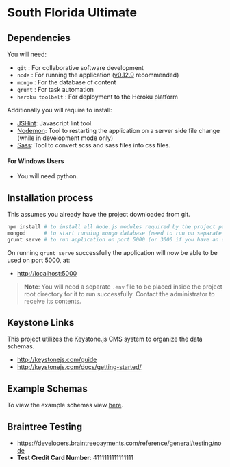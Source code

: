 # South Florida Ultimate

## Dependencies 

You will need:
- `git` : For collaborative software development
- `node` : For running the application ([v0.12.9](https://nodejs.org/en/blog/release/v0.12.9/) recommended)
- `mongo` : For the database of content
- `grunt` : For task automation
- `heroku toolbelt` : For deployment to the Heroku platform

Additionally you will require to install:
- [JSHint](http://jshint.com/install/): Javascript lint tool.
- [Nodemon](https://github.com/remy/nodemon): Tool to restarting the application on a server side file change (while in development mode only)
- [Sass](http://sass-lang.com/install): Tool to convert scss and sass files into css files.


#### For Windows Users

- You will need python.


## Installation process

This assumes you already have the project downloaded from git.

```bash
npm install # to install all Node.js modules required by the project package.json
mongod      # to start running mongo database (need to run on separate tab or run in background)
grunt serve # to run application on port 5000 (or 3000 if you have an older version).
```

On running `grunt serve` successfully the application will now be able to be used on port 5000, at:

- [http://localhost:5000](http://localhost:5000)

> **Note**: You will need a separate `.env` file to be placed inside the project root directory for it to run successfully.  Contact the administrator to receive its contents.


## Keystone Links

This project utilizes the Keystone.js CMS system to organize the data schemas.

- http://keystonejs.com/guide
- http://keystonejs.com/docs/getting-started/


## Example Schemas

To view the example schemas view [here](./models/Example-Schemas.md).

## Braintree Testing

- https://developers.braintreepayments.com/reference/general/testing/node
- **Test Credit Card Number**: 4111111111111111
